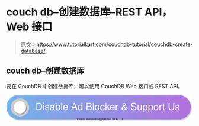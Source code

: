 # couch db–创建数据库–REST API，Web 接口

> 原文：<https://www.tutorialkart.com/couchdb-tutorial/couchdb-create-database/>

## couch db–创建数据库

要在 CouchDB 中创建数据库，可以使用 CouchDB Web 接口或 REST API。

[![](img/925da31b32d6bc3827932f6c8afb11bb.png)](https://www.tutorialkart.com/)